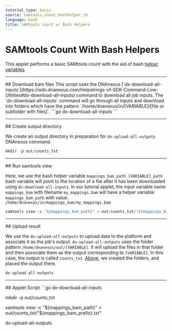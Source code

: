 ```yaml
---
tutorial_type: basic
source: samtools_count_bashhelper_sh
language: bash
title: SAMtools count w/ Bash Helpers
---
```

# SAMtools Count With Bash Helpers

This applet performs a basic SAMtools count with the aid of bash [helper variables](https://wiki.dnanexus.com/Developer-Tutorials/Sample-Code?bash#Bash-app-helper-variables).

<hr>## Download bam files
This script uses the DNAnexus [`dx-download-all-inputs`](https://wiki.dnanexus.com/Helpstrings-of-SDK-Command-Line-Utilities#dx-download-all-inputs) command to download all job inputs. The `dx-download-all-inputs` command will go through all inputs and download into folders which have the pattern
`/home/dnanexus/in/[VARIABLE]/[file or subfolder with files]`.  
```go
dx-download-all-inputs
```

<hr>## Create output directory

We create an output directory in preparation for `dx-upload-all-outputs` DNAnexus command.
```go
mkdir -p out/counts_txt
```

<hr>## Run samtools view

Here, we use the bash helper variable `mappings_bam_path`. `[VARIABLE]_path` bash variable will point to the location of a file after it has been downloaded using `dx-download-all-inputs`. In our tutorial applet, the input variable name `mappings_bam` with filename `my_mappings.bam` will have a helper variable `mappings_bam_path` with value:
    `/home/dnanexus/in/mappings_bam/my_mappings.bam` 
```go
samtools view -c "${mappings_bam_path}" > out/counts_txt/"${mappings_bam_prefix}.txt"
```

<hr>## Upload result

We use the `dx-upload-all-outputs` to upload data to the platform and associate
it as the job's output. `dx-upload-all-outputs` uses the folder pattern
`/home/dnanexus/out/[VARIABLE]`. It will upload the files in that folder
and then associate them as the output corresponding to `[VARIABLE]`. In this case,
the output is called `counts_txt`. [Above](#create-output-directory), we created the folders, and placed the output there.  
```go
dx-upload-all-outputs
```
<hr>
## Applet Script
```go
dx-download-all-inputs

mkdir -p out/counts_txt

samtools view -c "${mappings_bam_path}" > out/counts_txt/"${mappings_bam_prefix}.txt"

dx-upload-all-outputs
```
